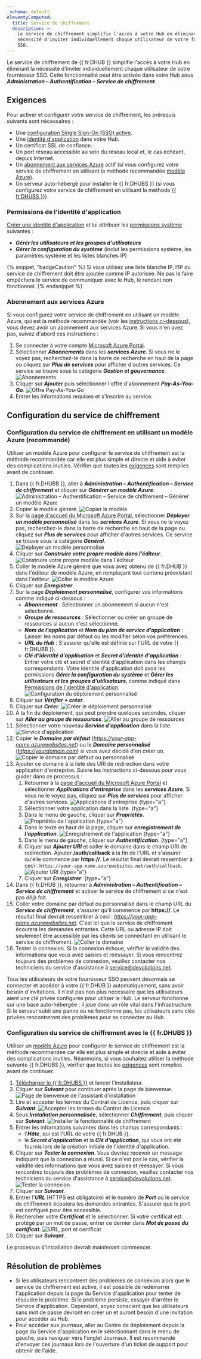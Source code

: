 ```yaml
---
_schema: default
eleventyComputed:
  title: Service de chiffrement
  description: >-
    Le service de chiffrement simplifie l'accès à votre Hub en éliminant la
    nécessité d'inviter individuellement chaque utilisateur de votre fournisseur
    SSO.
---
```

Le service de chiffrement de {{ fr.DHUB }} simplifie l'accès à votre Hub en éliminant la nécessité d'inviter individuellement chaque utilisateur de votre fournisseur SSO. Cette fonctionnalité peut être activée dans votre Hub sous ***Administration – Authentification – Service de chiffrement***.

## Exigences

Pour activer et configurer votre service de chiffrement, les prérequis suivants sont nécessaires :

* Une [configuration Single Sign-On (SSO) active](/hub/getting-started/get-started-sso-hub-business/).
* Une [identité d'application](#application-identity-permissions) dans votre Hub.
* Un certificat SSL de confiance.
* Un port réseau accessible au sein du réseau local et, le cas échéant, depuis Internet.
* Un [abonnement aux services Azure](#azure-services-subscription) actif (si vous configurez votre service de chiffrement en utilisant la méthode recommandée [modèle Azure](#encryption-service-setup-using-an-azure-template-recommended)).
* Un serveur auto-hébergé pour installer le {{ fr.DHUBS }} (si vous configurez votre service de chiffrement en utilisant la méthode [{{ fr.DHUBS }}](#encryption-service-setup-with-the-devolutions-hub-services)).

### Permissions de l'identité d'application

[Créer une identité d'application](/hub/web-interface/administration/management/application-users/manage-application-users/#create-an-application-identity) et lui attribuer les [permissions système](/hub/web-interface/administration/configuration-security/system-permissions/) suivantes :

* ***Gérer les utilisateurs et les groupes d'utilisateurs***
* ***Gérer la configuration du système*** (inclut les permissions système, les paramètres système et les listes blanches IP)

{% snippet, "badgeCaution" %}
Si vous utilisez une liste blanche IP, l'IP du service de chiffrement doit être ajoutée comme IP autorisée. Ne pas le faire empêchera le service de communiquer avec le Hub, le rendant non fonctionnel.
{% endsnippet %}

### Abonnement aux services Azure

Si vous configurez votre service de chiffrement en utilisant un modèle Azure, qui est la méthode recommandée (voir les [instructions ci-dessous](#encryption-service-setup-using-an-azure-template-recommended)), vous devez avoir un abonnement aux services Azure. Si vous n'en avez pas, suivez d'abord ces instructions :

1. Se connecter à votre compte [Microsoft Azure Portal](https://azure.microsoft.com).
2. Sélectionner ***Abonnements*** dans les ***services Azure***. Si vous ne le voyez pas, recherchez-le dans la barre de recherche en haut de la page ou cliquez sur ***Plus de services*** pour afficher d'autres services. Ce service se trouve sous la catégorie ***Gestion et gouvernance***. ![Abonnements](https://cdnweb.devolutions.net/docs/INTERFACE2000.png)
3. Cliquer sur ***Ajouter*** puis sélectionner l'offre d'abonnement ***Pay-As-You-Go***. ![Offre Pay-As-You-Go](https://cdnweb.devolutions.net/docs/INTERFACE2001.png)
4. Entrer les informations requises et s'inscrire au service.

## Configuration du service de chiffrement

### Configuration du service de chiffrement en utilisant un modèle Azure (recommandé)

Utiliser un modèle Azure pour configurer le service de chiffrement est la méthode recommandée car elle est plus simple et directe et aide à éviter des complications inutiles. Vérifier que toutes les [exigences](#requirements) sont remplies avant de continuer.

1. Dans {{ fr.DHUBB }}, aller à ***Administration – Authentification – Service de chiffrement*** et cliquer sur ***Générer un modèle Azure***. ![Administration – Authentification – Service de chiffrement – Générer un modèle Azure](https://cdnweb.devolutions.net/docs/HUBB2036_2024_1.png)
2. Copier le modèle généré. ![Copier le modèle](https://cdnweb.devolutions.net/docs/HUBB2037_2024_1.png)
3. Sur la [page d'accueil du Microsoft Azure Portal](https://azure.microsoft.com), sélectionner ***Déployer un modèle personnalisé*** dans les ***services Azure***. Si vous ne le voyez pas, recherchez-le dans la barre de recherche en haut de la page ou cliquez sur ***Plus de services*** pour afficher d'autres services. Ce service se trouve sous la catégorie ***Général***. ![Déployer un modèle personnalisé](https://cdnweb.devolutions.net/docs/INTERFACE2002.png)
4. Cliquer sur ***Construire votre propre modèle dans l'éditeur***. ![Construire votre propre modèle dans l'éditeur](https://cdnweb.devolutions.net/docs/INTERFACE2003.png)
5. Coller le modèle Azure généré que vous avez obtenu de {{ fr.DHUB }} dans l'éditeur de modèle Azure, en remplaçant tout contenu préexistant dans l'éditeur. ![Coller le modèle Azure](https://cdnweb.devolutions.net/docs/INTERFACE2004.png)
6. Cliquer sur ***Enregistrer***.
7. Sur la page ***Déploiement personnalisé***, configurer vos informations comme indiqué ci-dessous :
   * ***Abonnement*** : Sélectionner un abonnement si aucun n'est sélectionné.
   * ***Groupe de ressources*** : Sélectionner ou créer un groupe de ressources si aucun n'est sélectionné.
   * ***Nom de l'application*** et ***Nom du plan de service d'application*** : Laisser les noms par défaut ou les modifier selon vos préférences.
   * ***URL du Hub*** : S'assurer qu'elle est définie sur l'URL de votre {{ fr.DHUBB }}.
   * ***Clé d'identité d'application*** et ***Secret d'identité d'application*** : Entrer votre clé et secret d'identité d'application dans les champs correspondants. Votre identité d'application doit avoir les permissions ***Gérer la configuration du système*** et ***Gérer les utilisateurs et les groupes d'utilisateurs***, comme indiqué dans [Permissions de l'identité d'application](#application-identity-permissions). ![Configuration du déploiement personnalisé](https://cdnweb.devolutions.net/docs/INTERFACE2005.png)
8. Cliquer sur ***Vérifier + créer***.
9. Cliquer sur ***Créer***. ![Créer le déploiement personnalisé](https://cdnweb.devolutions.net/docs/INTERFACE2006.png)
10. À la fin du déploiement, qui peut prendre quelques secondes, cliquer sur ***Aller au groupe de ressources***. ![Aller au groupe de ressources](https://cdnweb.devolutions.net/docs/INTERFACE2007.png)
11. Sélectionner votre nouveau ***Service d'application*** dans la liste. ![Service d'application](https://cdnweb.devolutions.net/docs/INTERFACE2008.png)
12. Copier le ***Domaine par défaut*** (*https://your-app-name.azurewebsites.net*) ou le ***Domaine personnalisé*** (*https://yourdomain.com*) si vous avez décidé d'en créer un. ![Copier le domaine par défaut ou personnalisé](https://cdnweb.devolutions.net/docs/INTERFACE2009.png)
13. Ajouter ce domaine à la liste des URI de redirection dans votre application d'entreprise. Suivre les instructions ci-dessous pour vous guider dans ce processus :
    1. Retourner à la [page d'accueil du Microsoft Azure Portal](https://azure.microsoft.com) et sélectionner ***Applications d'entreprise*** dans les ***services Azure***. Si vous ne le voyez pas, cliquez sur ***Plus de services*** pour afficher d'autres services. ![Applications d'entreprise](https://cdnweb.devolutions.net/docs/INTERFACE2010.png) \{type="a"\}
    2. Sélectionner votre application dans la liste. \{type="a"\}
    3. Dans le menu de gauche, cliquer sur ***Propriétés***. ![Propriétés de l'application](https://cdnweb.devolutions.net/docs/INTERFACE2011.png) \{type="a"\}
    4. Dans le texte en haut de la page, cliquer sur ***enregistrement de l'application***. ![Enregistrement de l'application](https://cdnweb.devolutions.net/docs/INTERFACE2012.png) \{type="a"\}
    5. Dans le menu de gauche, cliquer sur ***Authentification***. \{type="a"\}
    6. Cliquer sur ***Ajouter URI*** et coller le domaine dans le champ URI de redirection. Ajouter **/auth/callback** à la fin de l'URL et s'assurer qu'elle commence par **https://**. Le résultat final devrait ressembler à ceci : `https://your-app-name.azurewebsites.net/auth/callback`. ![Ajouter URI](https://cdnweb.devolutions.net/docs/INTERFACE4050.png "Ajouter URI") \{type="a"\}
    7. Cliquer sur ***Enregistrer***. \{type="a"\}
14. Dans {{ fr.DHUB }}, retourner à ***Administration – Authentification – Service de chiffrement*** et activer le service de chiffrement si ce n'est pas déjà fait.
15. Coller votre domaine par défaut ou personnalisé dans le champ URL du ***Service de chiffrement***, s'assurer qu'il commence par **https://**. Le résultat final devrait ressembler à ceci : *https://your-app-name.azurewebsites.net*. C'est ici que le service de chiffrement écoutera les demandes entrantes. Cette URL ou adresse IP doit seulement être accessible par les clients se connectant en utilisant le service de chiffrement. ![Coller le domaine](https://cdnweb.devolutions.net/docs/HUBB2038_2024_1.png "Coller le domaine")
16. Tester la connexion. Si la connexion échoue, vérifier la validité des informations que vous avez saisies et réessayer. Si vous rencontrez toujours des problèmes de connexion, veuillez contacter nos techniciens du service d'assistance à [service@devolutions.net](mailto:service@devolutions.net).

Tous les utilisateurs de votre fournisseur SSO peuvent désormais se connecter et accéder à votre {{ fr.DHUB }} automatiquement, sans avoir besoin d'invitations. Il n'est pas non plus nécessaire que les utilisateurs aient une clé privée configurée pour utiliser le Hub. Le serveur fonctionne sur une base auto-hébergée ; il joue donc un rôle vital dans l'infrastructure. Si le serveur subit une panne ou ne fonctionne pas, les utilisateurs sans clés privées rencontreront des problèmes pour se connecter au Hub.

### Configuration du service de chiffrement avec le {{ fr.DHUBS }}

Utiliser un [modèle Azure](#encryption-service-setup-using-an-azure-template-recommended) pour configurer le service de chiffrement est la méthode recommandée car elle est plus simple et directe et aide à éviter des complications inutiles. Néanmoins, si vous souhaitez utiliser la méthode suivante {{ fr.DHUBS }}, vérifier que toutes les [exigences](#requirements) sont remplies avant de continuer.

1. [Télécharger le {{ fr.DHUBS }}](https://devolutions.net/password-hub/home/download/) et lancer l'installateur.
2. Cliquer sur ***Suivant*** pour continuer après la page de bienvenue. ![Page de bienvenue de l'assistant d'installation](https://cdnweb.devolutions.net/docs/HUBB2360_2024_1.png)
3. Lire et accepter les termes du Contrat de Licence, puis cliquer sur ***Suivant***. ![Accepter les termes du Contrat de Licence](https://cdnweb.devolutions.net/docs/HUBB2361_2024_1.png)
4. Sous ***Installation personnalisée***, sélectionner ***Chiffrement***, puis cliquer sur ***Suivant***. ![Installer la fonctionnalité de chiffrement](https://cdnweb.devolutions.net/docs/HUBB2362_2024_1.png)
5. Entrer les informations suivantes dans les champs correspondants :
   * l'***Hôte***, qui est l'URL de votre {{ fr.DHUB }}.
   * le ***Secret d'application*** et la ***Clé d'application***, qui vous ont été fournis lors de la création initiale de l'identité d'application.
6. Cliquer sur ***Tester la connexion***. Vous devriez recevoir un message indiquant que la connexion a réussi. Si ce n'est pas le cas, vérifier la validité des informations que vous avez saisies et réessayer. Si vous rencontrez toujours des problèmes de connexion, veuillez contacter nos techniciens du service d'assistance à [service@devolutions.net](mailto:service@devolutions.net). ![Tester la connexion](https://cdnweb.devolutions.net/docs/HUBB2363_2024_1.png)
7. Cliquer sur ***Suivant***.
8. Entrer l'***URL*** (HTTPS est obligatoire) et le numéro de ***Port*** où le service de chiffrement écoutera les demandes entrantes. S'assurer que le port est configuré pour être accessible.
9. Rechercher votre ***Certificat*** et le sélectionner. Si votre certificat est protégé par un mot de passe, entrer ce dernier dans ***Mot de passe du certificat***. ![URL, port et certificat](https://cdnweb.devolutions.net/docs/HUBB2365_2024_1.png)
10. Cliquer sur ***Suivant***.

Le processus d'installation devrait maintenant commencer.

## Résolution de problèmes

* Si les utilisateurs rencontrent des problèmes de connexion alors que le service de chiffrement est activé, il est possible de redémarrer l'application depuis la page du Service d'application pour tenter de résoudre le problème. Si le problème persiste, essayer d'arrêter le Service d'application. Cependant, soyez conscient que les utilisateurs sans mot de passe devront en créer un et auront besoin d'une invitation pour accéder au Hub.
* Pour accéder aux journaux, aller au Centre de déploiement depuis la page du Service d'application en le sélectionnant dans le menu de gauche, puis naviguer vers l'onglet Journaux. Il est recommandé d'envoyer ces journaux lors de l'ouverture d'un ticket de support pour obtenir de l'aide.
